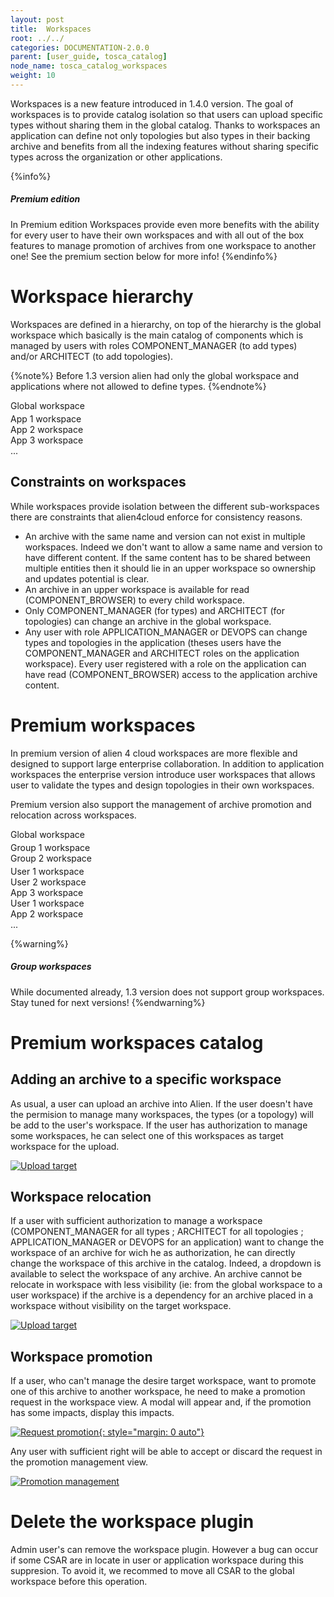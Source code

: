 ```yaml
---
layout: post
title:  Workspaces
root: ../../
categories: DOCUMENTATION-2.0.0
parent: [user_guide, tosca_catalog]
node_name: tosca_catalog_workspaces
weight: 10
---
```


Workspaces is a new feature introduced in 1.4.0 version. The goal of workspaces is to provide catalog isolation so that users can upload specific types without sharing them in the global catalog. Thanks to workspaces an application can define not only topologies but also types in their backing archive and benefits from all the indexing features without sharing specific types across the organization or other applications.

{%info%}
<h5>Premium edition</h5>
In Premium edition Workspaces provide even more benefits with the ability for every user to have their own workspaces and with all out of the box features to manage promotion of archives from one workspace to another one! See the premium section below for more info!
{%endinfo%}

# Workspace hierarchy

Workspaces are defined in a hierarchy, on top of the hierarchy is the global workspace which basically is the main catalog of components which is managed by users with roles COMPONENT_MANAGER (to add types) and/or ARCHITECT (to add topologies).

{%note%}
Before 1.3 version alien had only the global workspace and applications where not allowed to define types.
{%endnote%}

<div class="row">
  <div class="col-xs-12">
    <div class="btn-primary">Global workspace</div>
  </div>
</div>
<div class="row" style="margin-top: 4px;">
  <div class="col-xs-3"><div class="btn-info">App 1 workspace</div></div>
  <div class="col-xs-3"><div class="btn-info">App 2 workspace</div></div>
  <div class="col-xs-3"><div class="btn-info">App 3 workspace</div></div>
  <div class="col-xs-3">...</div>
</div>

## Constraints on workspaces

While workspaces provide isolation between the different sub-workspaces there are constraints that alien4cloud enforce for consistency reasons.

* An archive with the same name and version can not exist in multiple workspaces. Indeed we don't want to allow a same name and version to have different content. If the same content has to be shared between multiple entities then it should lie in an upper workspace so ownership and updates potential is clear.
* An archive in an upper workspace is available for read (COMPONENT_BROWSER) to every child workspace.
* Only COMPONENT_MANAGER (for types) and ARCHITECT (for topologies) can change an archive in the global workspace.
* Any user with role APPLICATION_MANAGER or DEVOPS can change types and topologies in the application (theses users have the COMPONENT_MANAGER and ARCHITECT roles on the application workspace). Every user registered with a role on the application can have read (COMPONENT_BROWSER) access to the application archive content.

# Premium workspaces

In premium version of alien 4 cloud workspaces are more flexible and designed to support large enterprise collaboration. In addition to application workspaces the enterprise version introduce user workspaces that allows user to validate the types and design topologies in their own workspaces.

Premium version also support the management of archive promotion and relocation across workspaces.

<div class="row">
  <div class="col-xs-12">
    <div class="btn-primary">Global workspace</div>
  </div>
</div>
<div class="row" style="margin-top: 4px;">
  <div class="col-xs-6"><div class="btn-warning">Group 1 workspace</div></div>
  <div class="col-xs-4"><div class="btn-warning">Group 2 workspace</div></div>
  <div class="col-xs-2"></div>
</div>
<div class="row" style="margin-top: 4px;">
  <div class="col-xs-2"><div class="btn-success">User 1 workspace</div></div>
  <div class="col-xs-2"><div class="btn-success">User 2 workspace</div></div>
  <div class="col-xs-2"><div class="btn-info">App 3 workspace</div></div>
  <div class="col-xs-2"><div class="btn-success">User 1 workspace</div></div>
  <div class="col-xs-2"><div class="btn-info">App 2 workspace</div></div>
  <div class="col-xs-2">...</div>
</div>

{%warning%}
<h5>Group workspaces</h5>
While documented already, 1.3 version does not support group workspaces. Stay tuned for next versions!
{%endwarning%}

# Premium workspaces catalog

## Adding an archive to a specific workspace

As usual, a user can upload an archive into Alien. If the user doesn't have the permision to manage many workspaces, the types (or a topology) will be add to the user's workspace.
If the user has authorization to manage some workspaces, he can select one of this workspaces as target workspace for the upload.

[![Upload target](../../images/2.0.0/user_guide/catalog/workspace/workspace-target-upload.png)](../../images/2.0.0/user_guide/catalog/workspace/workspace-target-upload.png)

## Workspace relocation

If a user with sufficient authorization to manage a workspace (COMPONENT_MANAGER for all types ; ARCHITECT for all topologies ; APPLICATION_MANAGER or DEVOPS for an application) want to change the workspace of an archive for wich he as authorization, he can directly change the workspace of this archive in the catalog. Indeed, a dropdown is available to select the workspace of any archive. An archive cannot be relocate in workspace with less visibility (ie: from the global workspace to a user workspace) if the archive is a dependency for an archive placed in a workspace without visibility on the target workspace.

[![Upload target](../../images/2.0.0/user_guide/catalog/workspace/workspace-csar-view.png)](../../images/2.0.0/user_guide/catalog/workspace/workspace-csar-view.png)

## Workspace promotion

If a user, who can't manage the desire target workspace, want to promote one of this archive to another workspace, he need to make a promotion request in the workspace view. A modal will appear and, if the promotion has some impacts, display this impacts.

[![Request promotion](../../images/2.0.0/user_guide/catalog/workspace/request-promotion.png){: style="margin: 0 auto"}](../../images/2.0.0/user_guide/catalog/workspace/request-promotion.png)

Any user with sufficient right will be able to accept or discard the request in the promotion management view.

[![Promotion management](../../images/2.0.0/user_guide/catalog/workspace/promotion-management.png)](../../images/2.0.0/user_guide/catalog/workspace/promotion-management.png)


# Delete the workspace plugin

Admin user's can remove the workspace plugin. However a bug can occur if some CSAR are in locate in user or application workspace during this suppresion. To avoid it, we recommed to move all CSAR to the global workspace before this operation.
